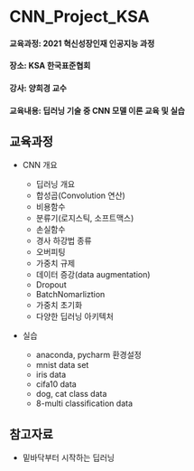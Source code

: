 # CNN_Project_KSA
#### 교육과정: 2021 혁신성장인재 인공지능 과정
#### 장소: KSA 한국표준협회
#### 강사: 양희경 교수
#### 교육내용: 딥러닝 기술 중 CNN 모델 이론 교육 및 실습

## 교육과정
* CNN 개요
	- 딥러닝 개요
	- 합성곱(Convolution 연산)
	- 비용함수
	- 분류기(로지스틱, 소프트맥스)
	- 손실함수
	- 경사 하강법 종류
	- 오버피팅
	- 가중치 규제
	- 데이터 증강(data augmentation)
	- Dropout
	- BatchNomarliztion
	- 가중치 초기화
	- 다양한 딥러닝 아키텍처

* 실습
	- anaconda, pycharm 환경설정
	- mnist data set
	- iris data
	- cifa10 data
	- dog, cat class data
	- 8-multi classification data





## 참고자료
*  밑바닥부터 시작하는 딥러닝
